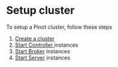 # Setup cluster

To setup a Pinot cluster, follow these steps

1. [Create a cluster](../../basics/components/cluster.md#setup-a-pinot-cluster)
2. [Start Controller ](../../basics/components/controller.md#starting-a-controller)instances
3. [Start Broker](../../basics/components/broker.md#starting-a-broker) instances
4. [Start Server](../../basics/components/server.md#starting-a-server) instances

